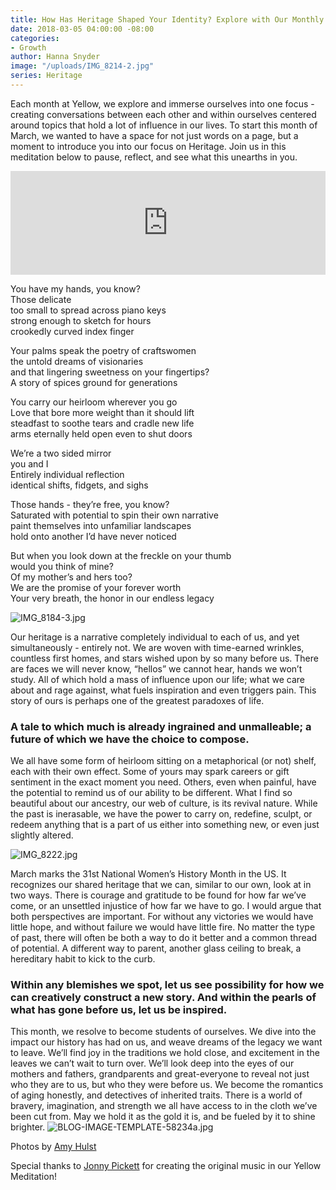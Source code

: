 ```yaml
---
title: How Has Heritage Shaped Your Identity? Explore with Our Monthly Meditation
date: 2018-03-05 04:00:00 -08:00
categories:
- Growth
author: Hanna Snyder
image: "/uploads/IMG_8214-2.jpg"
series: Heritage
---
```


Each month at Yellow, we explore and immerse ourselves into one focus - creating conversations between each other and within ourselves centered around topics that hold a lot of influence in our lives. To start this month of March, we wanted to have a space for not just words on a page, but a moment to introduce you into our focus on Heritage. Join us in this meditation below to pause, reflect, and see what this unearths in you.

<iframe width="100%" height="166" scrolling="no" frameborder="no" allow="autoplay" src="https://w.soundcloud.com/player/?url=https%3A//api.soundcloud.com/tracks/408779244%3Fsecret_token%3Ds-b3VzT&color=%23393939&auto_play=false&hide_related=false&show_comments=true&show_user=true&show_reposts=false&show_teaser=true"></iframe>

<br>

You have my hands, you know?  
Those delicate  
too small to spread across piano keys  
strong enough to sketch for hours  
crookedly curved index finger

Your palms speak the poetry of craftswomen  
the untold dreams of visionaries  
and that lingering sweetness on your fingertips?  
A story of spices ground for generations

You carry our heirloom wherever you go  
Love that bore more weight than it should lift  
steadfast to soothe tears and cradle new life  
arms eternally held open even to shut doors

We’re a two sided mirror  
you and I  
Entirely individual reflection  
identical shifts, fidgets, and sighs

Those hands - they’re free, you know?  
Saturated with potential to spin their own narrative  
paint themselves into unfamiliar landscapes  
hold onto another I’d have never noticed

But when you look down at the freckle on your thumb  
would you think of mine?  
Of my mother’s and hers too?  
We are the promise of your forever worth  
Your very breath, the honor in our endless legacy

![IMG_8184-3.jpg](/uploads/IMG_8184-3.jpg)

Our heritage is a narrative completely individual to each of us, and yet simultaneously - entirely not. We are woven with time-earned wrinkles, countless first homes, and stars wished upon by so many before us. There are faces we will never know, “hellos” we cannot hear, hands we won’t study. All of which hold a mass of influence upon our life; what we care about and rage against, what fuels inspiration and even triggers pain. This story of ours is perhaps one of the greatest paradoxes of life.

### A tale to which much is already ingrained and unmalleable; a future of which we have the choice to compose.

We all have some form of heirloom sitting on a metaphorical (or not) shelf, each with their own effect. Some of yours may spark careers or gift sentiment in the exact moment you need. Others, even when painful, have the potential to remind us of our ability to be different. What I find so beautiful about our ancestry, our web of culture, is its revival nature. While the past is inerasable, we have the power to carry on, redefine, sculpt, or redeem anything that is a part of us either into something new, or even just slightly altered.

![IMG_8222.jpg](/uploads/IMG_8222.jpg)

March marks the 31st National Women’s History Month in the US. It recognizes our shared heritage that we can, similar to our own, look at in two ways. There is courage and gratitude to be found for how far we’ve come, or an unsettled injustice of how far we have to go. I would argue that both perspectives are important. For without any victories we would have little hope, and without failure we would have little fire. No matter the type of past, there will often be both a way to do it better and a common thread of potential. A different way to parent, another glass ceiling to break, a hereditary habit to kick to the curb.

### Within any blemishes we spot, let us see possibility for how we can creatively construct a new story. And within the pearls of what has gone before us, let us be inspired.

This month, we resolve to become students of ourselves. We dive into the impact our history has had on us, and weave dreams of the legacy we want to leave. We’ll find joy in the traditions we hold close, and excitement in the leaves we can’t wait to turn over. We’ll look deep into the eyes of our mothers and fathers, grandparents and great-everyone to reveal not just who they are to us, but who they were before us. We become the romantics of aging honestly, and detectives of inherited traits. There is a world of bravery, imagination, and strength we all have access to in the cloth we’ve been cut from. May we hold it as the gold it is, and be fueled by it to shine brighter.
[
](https://yellowcollective.lpages.co/march-defining-your-legacy-worksheet/)![BLOG-IMAGE-TEMPLATE-58234a.jpg](/uploads/BLOG-IMAGE-TEMPLATE-58234a.jpg)

Photos by [Amy Hulst](https://www.forcollective.com/)

Special thanks to [Jonny Pickett](https://auralgauge.com/) for creating the original music in our Yellow Meditation!